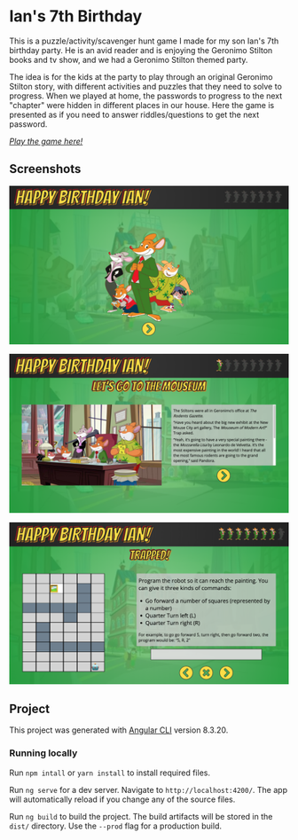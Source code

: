 # Ian's 7th Birthday

This is a puzzle/activity/scavenger hunt game I made for my son Ian's 7th birthday party. He is an avid reader and is enjoying the Geronimo Stilton books and tv show, and we had a Geronimo Stilton themed party.

The idea is for the kids at the party to play through an original Geronimo Stilton story, with different activities and puzzles that they need to solve to progress. When we played at home, the passwords to progress to the next "chapter" were hidden in different places in our house. Here the game is presented as if you need to answer riddles/questions to get the next password.

*[Play the game here!](https://markwpearce.github.io/ians-birthday/game)*

## Screenshots

![Start](https://raw.githubusercontent.com/markwpearce/ians-birthday/master/readme-images/start.png)

![Start](https://raw.githubusercontent.com/markwpearce/ians-birthday/master/readme-images/a.png)

![Start](https://raw.githubusercontent.com/markwpearce/ians-birthday/master/readme-images/g.png)


## Project

This project was generated with [Angular CLI](https://github.com/angular/angular-cli) version 8.3.20.

### Running locally

Run `npm intall` or `yarn install` to install required files.

Run `ng serve` for a dev server. Navigate to `http://localhost:4200/`. The app will automatically reload if you change any of the source files.

Run `ng build` to build the project. The build artifacts will be stored in the `dist/` directory. Use the `--prod` flag for a production build.

